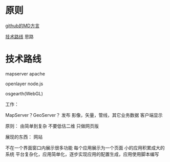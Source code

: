 # 原则

[github的MD方言](https://github.com/guodongxiaren/README/blob/master/README.md)

[技术路线](./技术路线.md)
思路

# 技术路线
mapserver
apache

openlayer
node.js


osgearth(WebGL)

工作：

MapServer？GeoServer？
发布 影像，矢量，管线，其它业务数据
客户端显示

原则：
由简单到复杂
不要低估二维
只做网页版

展现的东西：
网站

不在一个界面窗口内展示很多功能
每个应用展示为一个页面
小的应用积累成大的系统
平台复杂化，应用简单化，逐步实现应用的配置生成，应用使用脚本编写

